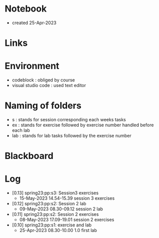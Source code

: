 # Notebook
- created 25-Apr-2023 

# Links

# Environment
- codeblock             : obliged by course
- visual studio code    : used text editor

# Naming of folders
- s     : stands for session corresponding each weeks tasks
- ex    : stands for exercise followed by exercise number handled before each lab
- lab   : stands for lab tasks followed by the exercise number


# Blackboard

# Log
- [0.13] spring23:pp:s3: Session3 exercises
    - 15-May-2023 14.54-15.39 session 3 exercises
- [0.12] spring23:pp:s2: Session 2 lab
    - 09-May-2023 08.30-09.12 session 2 lab
- [0.11] spring23:pp:s2: Session 2 exercises
    - 08-May-2023 17.09-19.01 session 2 exercises
- [0.10] spring23:pp:s1: exercise and lab
    - 25-Apr-2023 08.30-10.00 1.0 first lab
